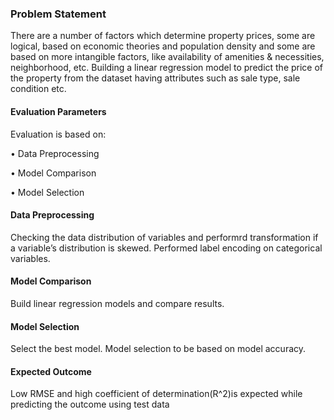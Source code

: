 
### Problem Statement 
There are a number of factors which determine property prices, some are logical, based on economic theories and population density and some are based on more intangible factors, like availability of amenities & necessities, neighborhood, etc. Building a linear regression model to predict the price of the property from the dataset having attributes such as sale type, sale condition etc. 


#### Evaluation Parameters 
Evaluation is based on: 

•	Data Preprocessing 

•	Model Comparison 

•	Model Selection 

#### Data Preprocessing 
Checking the data distribution of variables and performrd transformation if a variable’s distribution is skewed. Performed label encoding on categorical variables.

#### Model Comparison 
Build linear regression models and compare results.

#### Model Selection 
Select the best model. Model selection to be based on model accuracy. 

#### Expected Outcome 
Low RMSE and high coefficient of determination(R^2)is expected while predicting the outcome using test data
